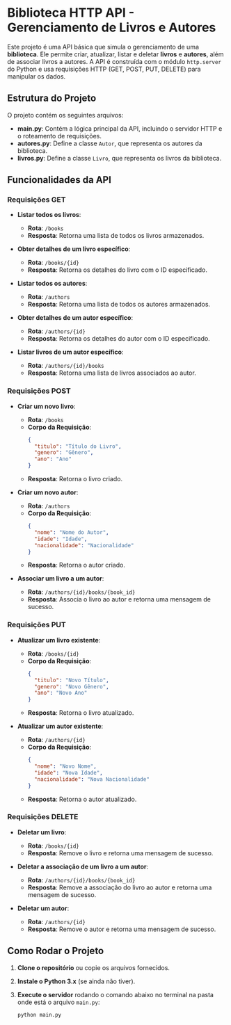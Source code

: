 # Biblioteca HTTP API - Gerenciamento de Livros e Autores

Este projeto é uma API básica que simula o gerenciamento de uma **biblioteca**. Ele permite criar, atualizar, listar e deletar **livros** e **autores**, além de associar livros a autores. A API é construída com o módulo `http.server` do Python e usa requisições HTTP (GET, POST, PUT, DELETE) para manipular os dados.

## Estrutura do Projeto

O projeto contém os seguintes arquivos:

- **main.py**: Contém a lógica principal da API, incluindo o servidor HTTP e o roteamento de requisições.
- **autores.py**: Define a classe `Autor`, que representa os autores da biblioteca.
- **livros.py**: Define a classe `Livro`, que representa os livros da biblioteca.

## Funcionalidades da API

### Requisições GET

- **Listar todos os livros**:
  - **Rota**: `/books`
  - **Resposta**: Retorna uma lista de todos os livros armazenados.
  
- **Obter detalhes de um livro específico**:
  - **Rota**: `/books/{id}`
  - **Resposta**: Retorna os detalhes do livro com o ID especificado.

- **Listar todos os autores**:
  - **Rota**: `/authors`
  - **Resposta**: Retorna uma lista de todos os autores armazenados.

- **Obter detalhes de um autor específico**:
  - **Rota**: `/authors/{id}`
  - **Resposta**: Retorna os detalhes do autor com o ID especificado.

- **Listar livros de um autor específico**:
  - **Rota**: `/authors/{id}/books`
  - **Resposta**: Retorna uma lista de livros associados ao autor.

### Requisições POST

- **Criar um novo livro**:
  - **Rota**: `/books`
  - **Corpo da Requisição**: 
    ```json
    {
      "titulo": "Título do Livro",
      "genero": "Gênero",
      "ano": "Ano"
    }
    ```
  - **Resposta**: Retorna o livro criado.

- **Criar um novo autor**:
  - **Rota**: `/authors`
  - **Corpo da Requisição**: 
    ```json
    {
      "nome": "Nome do Autor",
      "idade": "Idade",
      "nacionalidade": "Nacionalidade"
    }
    ```
  - **Resposta**: Retorna o autor criado.

- **Associar um livro a um autor**:
  - **Rota**: `/authors/{id}/books/{book_id}`
  - **Resposta**: Associa o livro ao autor e retorna uma mensagem de sucesso.

### Requisições PUT

- **Atualizar um livro existente**:
  - **Rota**: `/books/{id}`
  - **Corpo da Requisição**: 
    ```json
    {
      "titulo": "Novo Título",
      "genero": "Novo Gênero",
      "ano": "Novo Ano"
    }
    ```
  - **Resposta**: Retorna o livro atualizado.

- **Atualizar um autor existente**:
  - **Rota**: `/authors/{id}`
  - **Corpo da Requisição**: 
    ```json
    {
      "nome": "Novo Nome",
      "idade": "Nova Idade",
      "nacionalidade": "Nova Nacionalidade"
    }
    ```
  - **Resposta**: Retorna o autor atualizado.

### Requisições DELETE

- **Deletar um livro**:
  - **Rota**: `/books/{id}`
  - **Resposta**: Remove o livro e retorna uma mensagem de sucesso.

- **Deletar a associação de um livro a um autor**:
  - **Rota**: `/authors/{id}/books/{book_id}`
  - **Resposta**: Remove a associação do livro ao autor e retorna uma mensagem de sucesso.

- **Deletar um autor**:
  - **Rota**: `/authors/{id}`
  - **Resposta**: Remove o autor e retorna uma mensagem de sucesso.

## Como Rodar o Projeto

1. **Clone o repositório** ou copie os arquivos fornecidos.
   
2. **Instale o Python 3.x** (se ainda não tiver).
   
3. **Execute o servidor** rodando o comando abaixo no terminal na pasta onde está o arquivo `main.py`:

   ```bash
   python main.py

